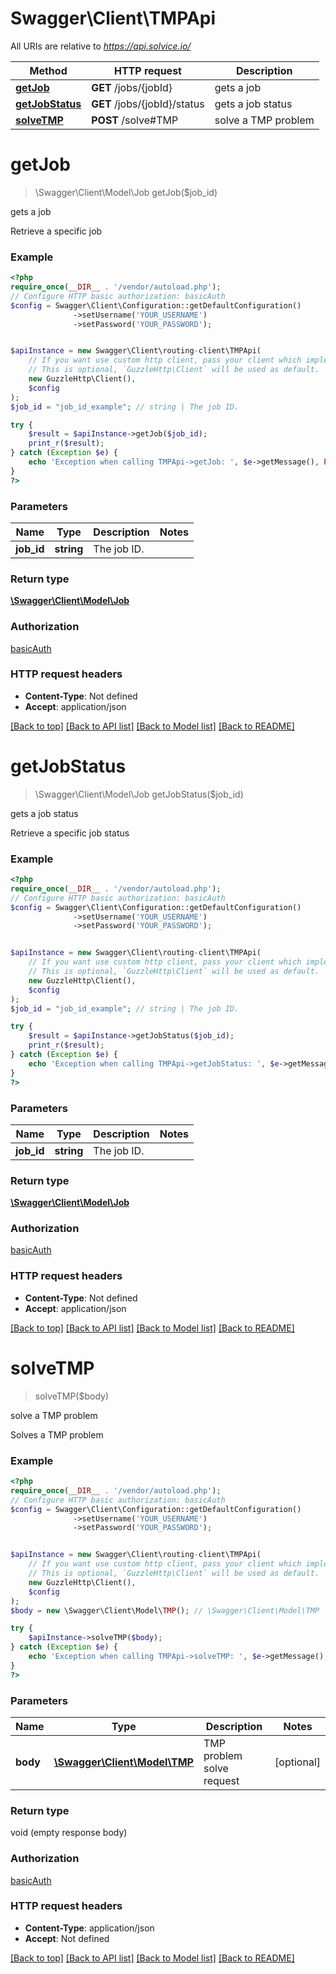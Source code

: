# Swagger\Client\TMPApi

All URIs are relative to *https://api.solvice.io/*

Method | HTTP request | Description
------------- | ------------- | -------------
[**getJob**](TMPApi.md#getJob) | **GET** /jobs/{jobId} | gets a job
[**getJobStatus**](TMPApi.md#getJobStatus) | **GET** /jobs/{jobId}/status | gets a job status
[**solveTMP**](TMPApi.md#solveTMP) | **POST** /solve#TMP | solve a TMP problem

# **getJob**
> \Swagger\Client\Model\Job getJob($job_id)

gets a job

Retrieve a specific job

### Example
```php
<?php
require_once(__DIR__ . '/vendor/autoload.php');
// Configure HTTP basic authorization: basicAuth
$config = Swagger\Client\Configuration::getDefaultConfiguration()
              ->setUsername('YOUR_USERNAME')
              ->setPassword('YOUR_PASSWORD');


$apiInstance = new Swagger\Client\routing-client\TMPApi(
    // If you want use custom http client, pass your client which implements `GuzzleHttp\ClientInterface`.
    // This is optional, `GuzzleHttp\Client` will be used as default.
    new GuzzleHttp\Client(),
    $config
);
$job_id = "job_id_example"; // string | The job ID.

try {
    $result = $apiInstance->getJob($job_id);
    print_r($result);
} catch (Exception $e) {
    echo 'Exception when calling TMPApi->getJob: ', $e->getMessage(), PHP_EOL;
}
?>
```

### Parameters

Name | Type | Description  | Notes
------------- | ------------- | ------------- | -------------
 **job_id** | **string**| The job ID. |

### Return type

[**\Swagger\Client\Model\Job**](../Model/Job.md)

### Authorization

[basicAuth](../../README.md#basicAuth)

### HTTP request headers

 - **Content-Type**: Not defined
 - **Accept**: application/json

[[Back to top]](#) [[Back to API list]](../../README.md#documentation-for-api-endpoints) [[Back to Model list]](../../README.md#documentation-for-models) [[Back to README]](../../README.md)

# **getJobStatus**
> \Swagger\Client\Model\Job getJobStatus($job_id)

gets a job status

Retrieve a specific job status

### Example
```php
<?php
require_once(__DIR__ . '/vendor/autoload.php');
// Configure HTTP basic authorization: basicAuth
$config = Swagger\Client\Configuration::getDefaultConfiguration()
              ->setUsername('YOUR_USERNAME')
              ->setPassword('YOUR_PASSWORD');


$apiInstance = new Swagger\Client\routing-client\TMPApi(
    // If you want use custom http client, pass your client which implements `GuzzleHttp\ClientInterface`.
    // This is optional, `GuzzleHttp\Client` will be used as default.
    new GuzzleHttp\Client(),
    $config
);
$job_id = "job_id_example"; // string | The job ID.

try {
    $result = $apiInstance->getJobStatus($job_id);
    print_r($result);
} catch (Exception $e) {
    echo 'Exception when calling TMPApi->getJobStatus: ', $e->getMessage(), PHP_EOL;
}
?>
```

### Parameters

Name | Type | Description  | Notes
------------- | ------------- | ------------- | -------------
 **job_id** | **string**| The job ID. |

### Return type

[**\Swagger\Client\Model\Job**](../Model/Job.md)

### Authorization

[basicAuth](../../README.md#basicAuth)

### HTTP request headers

 - **Content-Type**: Not defined
 - **Accept**: application/json

[[Back to top]](#) [[Back to API list]](../../README.md#documentation-for-api-endpoints) [[Back to Model list]](../../README.md#documentation-for-models) [[Back to README]](../../README.md)

# **solveTMP**
> solveTMP($body)

solve a TMP problem

Solves a TMP problem

### Example
```php
<?php
require_once(__DIR__ . '/vendor/autoload.php');
// Configure HTTP basic authorization: basicAuth
$config = Swagger\Client\Configuration::getDefaultConfiguration()
              ->setUsername('YOUR_USERNAME')
              ->setPassword('YOUR_PASSWORD');


$apiInstance = new Swagger\Client\routing-client\TMPApi(
    // If you want use custom http client, pass your client which implements `GuzzleHttp\ClientInterface`.
    // This is optional, `GuzzleHttp\Client` will be used as default.
    new GuzzleHttp\Client(),
    $config
);
$body = new \Swagger\Client\Model\TMP(); // \Swagger\Client\Model\TMP | TMP problem solve request

try {
    $apiInstance->solveTMP($body);
} catch (Exception $e) {
    echo 'Exception when calling TMPApi->solveTMP: ', $e->getMessage(), PHP_EOL;
}
?>
```

### Parameters

Name | Type | Description  | Notes
------------- | ------------- | ------------- | -------------
 **body** | [**\Swagger\Client\Model\TMP**](../Model/TMP.md)| TMP problem solve request | [optional]

### Return type

void (empty response body)

### Authorization

[basicAuth](../../README.md#basicAuth)

### HTTP request headers

 - **Content-Type**: application/json
 - **Accept**: Not defined

[[Back to top]](#) [[Back to API list]](../../README.md#documentation-for-api-endpoints) [[Back to Model list]](../../README.md#documentation-for-models) [[Back to README]](../../README.md)

